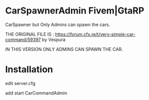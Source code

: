 # CarSpawnerAdmin Fivem|GtaRP

CarSpawner but Only Admins can spawn the cars.

THE ORIGINAL FILE IS : https://forum.cfx.re/t/very-simple-car-command/59397 by Vespura

IN THIS VERSION ONLY ADMINS CAN SPAWN THE CAR.

# Installation

edit server.cfg

add start CarCommandAdmin
